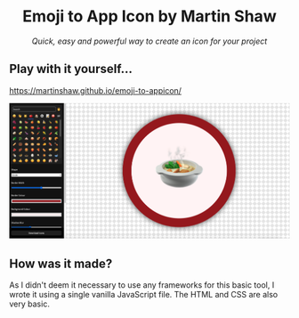 <center>
<h1>Emoji to App Icon by Martin Shaw</h1>

<i>Quick, easy and powerful way to create an icon for your project</i>
</center>

## Play with it yourself...

https://martinshaw.github.io/emoji-to-appicon/

![Screenshot](screenshot.png)

## How was it made?

As I didn't deem it necessary to use any frameworks for this basic tool, I wrote it using a single vanilla JavaScript file. The HTML and CSS are also very basic.